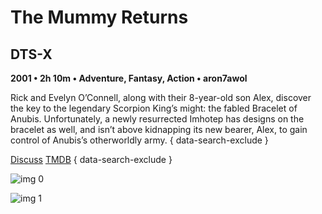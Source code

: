 # The Mummy Returns

## DTS-X

**2001 • 2h 10m • Adventure, Fantasy, Action • aron7awol**

Rick and Evelyn O’Connell, along with their 8-year-old son Alex, discover the key to the legendary Scorpion King’s might: the fabled Bracelet of Anubis. Unfortunately, a newly resurrected Imhotep has designs on the bracelet as well, and isn’t above kidnapping its new bearer, Alex, to gain control of Anubis’s otherworldly army.
{ data-search-exclude }

[Discuss](https://www.avsforum.com/threads/bass-eq-for-filtered-movies.2995212/post-57033212)  [TMDB](https://www.themoviedb.org/movie/1734)
{ data-search-exclude }

![img 0](https://i.imgur.com/d7kDwhu.jpg)

![img 1](https://i.imgur.com/y39qOLs.jpg)

